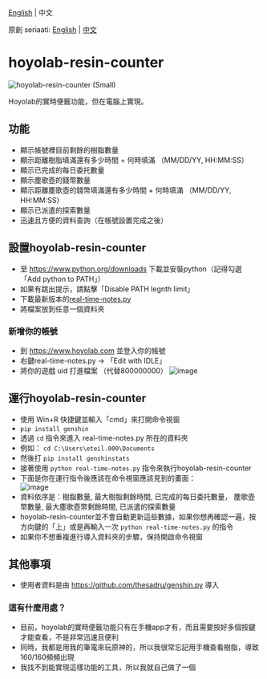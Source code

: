 [English](https://github.com/eileenthg/hoyolab-resin-counter-3.0/blob/main/README.md) | 中文

原創 seriaati: [English](https://github.com/seriaati/hoyolab-resin-counter) | [中文](https://github.com/seriaati/hoyolab-resin-counter/blob/main/README.zh-tw.md)

# hoyolab-resin-counter
![hoyolab-resin-counter (Small)](https://user-images.githubusercontent.com/61446626/159615993-8801f175-84b7-4361-bf65-7fb70708341a.png)

Hoyolab的實時便籤功能，但在電腦上實現。

## 功能
- 顯示帳號裡目前剩餘的樹脂數量
- 顯示距離樹脂填滿還有多少時間 + 何時填滿 （MM/DD/YY, HH:MM:SS）
- 顯示已完成的每日委托數量
- 顯示塵歌壺的錢幣數量
- 顯示距離塵歌壺的錢幣填滿還有多少時間 + 何時填滿 （MM/DD/YY, HH:MM:SS）
- 顯示已派遣的探索數量
- 迅速且方便的資料查詢（在帳號設置完成之後）

## 設置hoyolab-resin-counter
- 至 https://www.python.org/downloads 下載並安裝python（記得勾選「Add python to PATH」）
- 如果有跳出提示，請點擊「Disable PATH legnth limit」
- 下載最新版本的[real-time-notes.py](https://github.com/eileenthg/hoyolab-resin-counter-3.0/blob/main/real-time-notes.py)
- 將檔案放到任意一個資料夾

### 新增你的帳號
- 到 https://www.hoyolab.com 並登入你的帳號
- 右鍵real-time-notes.py -> 「Edit with IDLE」
- 將你的遊戲 uid 打進檔案 （代替800000000）
![image](https://user-images.githubusercontent.com/40307498/190306694-6928ced4-d644-4ad9-9ade-dc7fd1c955e7.png)

## 運行hoyolab-resin-counter
- 使用 Win+R 快捷鍵並輸入「cmd」來打開命令視窗
- ```pip install genshin```
- 透過 ```cd``` 指令來進入 real-time-notes.py 所在的資料夾
- 例如：
```cd C:\Users\eteil.000\Documents```
- 然後打 ```pip install genshinstats```
- 接著使用 ```python real-time-notes.py``` 指令來執行hoyolab-resin-counter
- 下面是你在運行指令後應該在命令視窗應該見到的畫面：  
![image](https://user-images.githubusercontent.com/40307498/190310649-282b47b6-6516-4993-8387-eda21f00e3f1.png)
- 資料依序是：樹脂數量, 最大樹脂剩餘時間, 已完成的每日委托數量， 塵歌壺幣數量, 最大塵歌壺幣剩餘時間, 已派遣的探索數量
- hoyolab-resin-counter並不會自動更新這些數據，如果你想再確認一遍，按方向鍵的「上」或是再輸入一次 ```python real-time-notes.py``` 的指令
- 如果你不想重複進行導入資料夾的步驟，保持開啟命令視窗

## 其他事項
- 使用者資料是由 https://github.com/thesadru/genshin.py 導入
### 這有什麼用處？
- 目前，hoyolab的實時便籤功能只有在手機app才有，而且需要按好多個按鍵才能查看，不是非常迅速且便利
- 同時，我都是用我的筆電來玩原神的，所以我很常忘記用手機查看樹脂，導致160/160頻頻出現
- 我找不到能實現這樣功能的工具，所以我就自己做了一個
